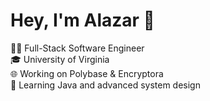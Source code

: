 # Hey, I'm Alazar 👋

👨‍💻 Full-Stack Software Engineer<br> 
🎓 University of Virginia<br>
🌐 Working on Polybase & Encryptora<br>
🌱 Learning Java and advanced system design<br>

